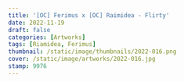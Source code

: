 ```yaml
---
title: '[OC] Ferimus x [OC] Raimidea - Flirty'
date: 2022-11-19
draft: false
categories: [Artworks]
tags: [Riamidea, Ferimus]
thumbnail: /static/image/thumbnails/2022-016.png
cover: /static/image/artworks/2022-016.jpg
stamp: 9976
---
```


